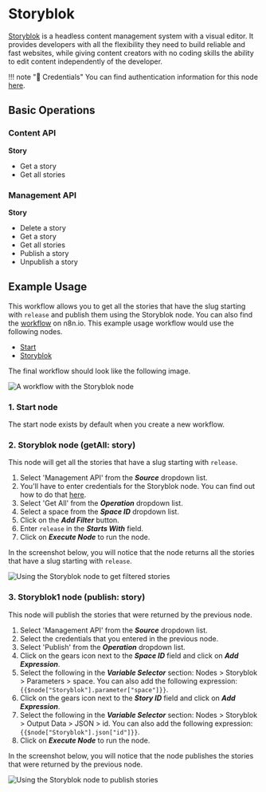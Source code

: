 # Storyblok

[Storyblok](https://www.storyblok.com/) is a headless content management system with a visual editor. It provides developers with all the flexibility they need to build reliable and fast websites, while giving content creators with no coding skills the ability to edit content independently of the developer.

!!! note "🔑 Credentials"
    You can find authentication information for this node [here](/workflow/integrations/credentials/storyblok/).


## Basic Operations

### Content API
**Story**
- Get a story
- Get all stories


### Management API
**Story**
- Delete a story
- Get a story
- Get all stories
- Publish a story
- Unpublish a story


## Example Usage

This workflow allows you to get all the stories that have the slug starting with `release` and publish them using the Storyblok node. You can also find the [workflow](https://n8n.io/workflows/768) on n8n.io. This example usage workflow would use the following nodes.
- [Start](/integrations/core-nodes/workflow-nodes-base.start/)
- [Storyblok]()

The final workflow should look like the following image.

![A workflow with the Storyblok node](/_images/integrations/nodes/storyblok/workflow.png)

### 1. Start node

The start node exists by default when you create a new workflow.

### 2. Storyblok node (getAll: story)

This node will get all the stories that have a slug starting with `release`. 

1. Select 'Management API' from the ***Source*** dropdown list.
2. You'll have to enter credentials for the Storyblok node. You can find out how to do that [here](/integrations/credentials/storyblok/).
3. Select 'Get All' from the ***Operation*** dropdown list.
4. Select a space from the ***Space ID*** dropdown list.
5. Click on the ***Add Filter*** button.
6. Enter `release` in the ***Starts With*** field.
7. Click on ***Execute Node*** to run the node.

In the screenshot below, you will notice that the node returns all the stories that have a slug starting with `release`.

![Using the Storyblok node to get filtered stories](/_images/integrations/nodes/storyblok/storyblok_node.png)



### 3. Storyblok1 node (publish: story)

This node will publish the stories that were returned by the previous node.

1. Select 'Management API' from the ***Source*** dropdown list.
2. Select the credentials that you entered in the previous node.
3. Select 'Publish' from the ***Operation*** dropdown list.
4. Click on the gears icon next to the ***Space ID*** field and click on ***Add Expression***.
5. Select the following in the ***Variable Selector*** section: Nodes > Storyblok > Parameters > space. You can also add the following expression: `{{$node["Storyblok"].parameter["space"]}}`.
6. Click on the gears icon next to the ***Story ID*** field and click on ***Add Expression***.
7. Select the following in the ***Variable Selector*** section: Nodes > Storyblok > Output Data > JSON > id. You can also add the following expression: `{{$node["Storyblok"].json["id"]}}`.
8. Click on ***Execute Node*** to run the node.


In the screenshot below, you will notice that the node publishes the stories that were returned by the previous node.

![Using the Storyblok node to publish stories](/_images/integrations/nodes/storyblok/storyblok1_node.png)
